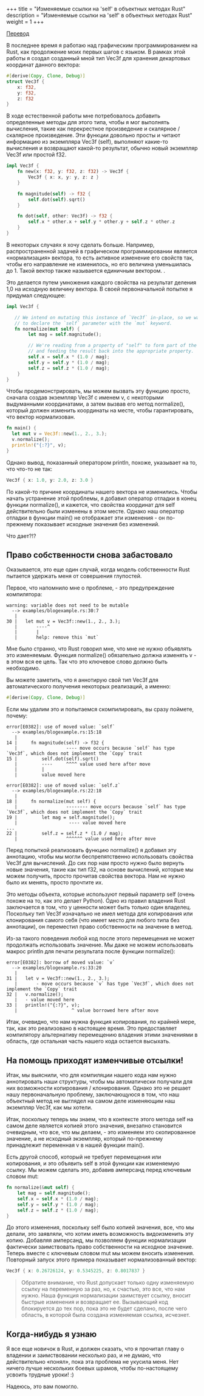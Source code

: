 +++
title = "Изменяемые ссылки на 'self' в объектных методах Rust"
description = "Изменяемые ссылки на 'self' в объектных методах Rust"
weight = 1
+++

[Перевод](https://oswalt.dev/2020/05/mutable-references-to-self-in-rusts-object-methods/)

В последнее время я работаю над графическим программированием на Rust, как продолжение моих первых шагов с языком. В рамках этой работы я создал созданный мной тип Vec3f для хранения декартовых координат данного вектора: 

```rust
#[derive(Copy, Clone, Debug)]
struct Vec3f {
    x: f32,
    y: f32,
    z: f32
}
```

В ходе естественной работы мне потребовалось добавить определенные методы для этого типа, чтобы я мог выполнять вычисления, такие как перекрестное произведение и скалярное / скалярное произведение. Эти функции довольно просты и читают информацию из экземпляра Vec3f (self), выполняют какие-то вычисления и возвращают какой-то результат, обычно новый экземпляр Vec3f или простой f32. 

```rust
impl Vec3f {
    fn new(x: f32, y: f32, z: f32) -> Vec3f {
        Vec3f { x: x, y: y, z: z }
    }

    fn magnitude(self) -> f32 {
        self.dot(self).sqrt()
    }

    fn dot(self, other: Vec3f) -> f32 {
        self.x * other.x + self.y * other.y + self.z * other.z
    }
}
```

В некоторых случаях я хочу сделать больше. Например, распространенной задачей в графическом программировании является «нормализация» вектора, то есть активное изменение его свойств так, чтобы его направление не изменилось, но его величина уменьшилась до 1. Такой вектор также называется единичным вектором. .

Это делается путем умножения каждого свойства на результат деления 1,0 на исходную величину вектора. В своей первоначальной попытке я придумал следующее: 

```rust
impl Vec3f {

   // We intend on mutating this instance of `Vec3f` in-place, so we want
   // to declare the `self` parameter with the `mut` keyword.
   fn normalize(mut self) {
        let mag = self.magnitude();

        // We're reading from a property of "self" to form part of the calculation,
        // and feeding the result back into the appropriate property.
        self.x = self.x * (1.0 / mag);
        self.y = self.y * (1.0 / mag);
        self.z = self.z * (1.0 / mag);
    }
}
```

Чтобы продемонстрировать, мы можем вызвать эту функцию просто, сначала создав экземпляр Vec3f с именем v, с некоторыми выдуманными координатами, а затем вызвав его метод normalize(), который должен изменить координаты на месте, чтобы гарантировать, что вектор нормализован.

```rust
fn main() {
  let mut v = Vec3f::new(1., 2., 3.);
  v.normalize();
  println!("{:?}", v);
}
```

Однако вывод, показанный оператором println, похоже, указывает на то, что что-то не так: 

```rust
Vec3f { x: 1.0, y: 2.0, z: 3.0 }
```

По какой-то причине координаты нашего вектора не изменились. Чтобы начать устранение этой проблемы, я добавил оператор отладки в конец функции normalize(), и кажется, что свойства координат для self действительно были изменены в этом месте. Однако наш оператор отладки в функции main() не отображает эти изменения - он по-прежнему показывает исходные значения без изменений.

Что дает?!?

## Право собственности снова забастовало

Оказывается, это еще один случай, когда модель собственности Rust пытается удержать меня от совершения глупостей.

Первое, что напомнило мне о проблеме, - это предупреждение компилятора: 

```
warning: variable does not need to be mutable
  --> examples/blogexample.rs:30:7
   |
30 |   let mut v = Vec3f::new(1., 2., 3.);
   |       ----^
   |       |
   |       help: remove this `mut`
```

Мне было странно, что Rust говорил мне, что мне не нужно объявлять это изменяемым. Функция normalize() обязательно должна изменять v - в этом вся ее цель. Так что это ключевое слово должно быть необходимо.

Вы можете заметить, что я аннотирую свой тип Vec3f для автоматического получения некоторых реализаций, а именно: 

```rust
#[derive(Copy, Clone, Debug)]
```

Если мы удалим это и попытаемся скомпилировать, вы сразу поймете, почему:

```
error[E0382]: use of moved value: `self`
  --> examples/blogexample.rs:15:18
   |
14 |     fn magnitude(self) -> f32 {
   |                  ---- move occurs because `self` has type `Vec3f`, which does not implement the `Copy` trait
15 |         self.dot(self).sqrt()
   |         ----     ^^^^ value used here after move
   |         |
   |         value moved here

error[E0382]: use of moved value: `self.z`
  --> examples/blogexample.rs:22:18
   |
18 |     fn normalize(mut self) {
   |                  -------- move occurs because `self` has type `Vec3f`, which does not implement the `Copy` trait
19 |         let mag = self.magnitude();
   |                   ---- value moved here
...
22 |         self.z = self.z * (1.0 / mag);
   |                  ^^^^^^ value used here after move
```

Перед попыткой реализовать функцию normalize() я добавил эту аннотацию, чтобы мы могли беспрепятственно использовать свойства Vec3f для вычислений. До сих пор нам просто нужно было вернуть новые значения, такие как тип f32, на основе вычислений, которые мы можем получить, просто прочитав свойства вектора. Нам не нужно было их менять, просто прочтите их.

Это методы объекта, которые используют первый параметр self (очень похоже на то, как это делает Python). Одно из правил владения Rust заключается в том, что у ценности может быть только один владелец. Поскольку тип Vec3f изначально не имел метода для копирования или клонирования самого себя (что имеет место для любого типа без аннотации), он переместил право собственности на значение в метод.

Из-за такого поведения любой код после этого перемещения не может продолжать использовать значение. Мы даже не можем использовать макрос println для печати результата после функции normalize(): 

```
error[E0382]: borrow of moved value: `v`
  --> examples/blogexample.rs:33:20
   |
31 |   let v = Vec3f::new(1., 2., 3.);
   |       - move occurs because `v` has type `Vec3f`, which does not implement the `Copy` trait
32 |   v.normalize();
   |   - value moved here
33 |   println!("{:?}", v);
   |                    ^ value borrowed here after move
```

Итак, очевидно, что нам нужна функция копирования, по крайней мере, так, как это реализовано в настоящее время. Это предоставляет компилятору альтернативу перемещению владения этими значениями в область, где остальная часть нашего кода остается высыхать.

## На помощь приходят изменчивые отсылки!

Итак, мы выяснили, что для компиляции нашего кода нам нужно аннотировать наши структуры, чтобы мы автоматически получали для них возможности копирования / клонирования. Однако это не решает нашу первоначальную проблему, заключающуюся в том, что наш объектный метод не выглядел на самом деле изменяющим наш экземпляр Vec3f, как мы хотели.

Итак, поскольку теперь мы знаем, что в контексте этого метода self на самом деле является копией этого значения, внезапно становится очевидным, что все, что мы делаем, - это изменяем это скопированное значение, а не исходный экземпляр, который по-прежнему принадлежит переменная v в нашей функции main().

Есть другой способ, который не требует перемещения или копирования, и это объявить self в этой функции как изменяемую ссылку. Мы можем сделать это, добавив амперсанд перед ключевым словом mut: 

```rust
fn normalize(&mut self) {
    let mag = self.magnitude();
    self.x = self.x * (1.0 / mag);
    self.y = self.y * (1.0 / mag);
    self.z = self.z * (1.0 / mag);
}
```

До этого изменения, поскольку self было копией значения, все, что мы делали, это заявляли, что хотим иметь возможность видоизменить эту копию. Добавляя амперсанд, мы позволяем функции нормализации фактически заимствовать право собственности на исходное значение. Теперь вместе с ключевым словом mut мы можем вносить изменения. Повторный запуск этого примера показывает нормализованный вектор: 

```rust
Vec3f { x: 0.26726124, y: 0.5345225, z: 0.8017837 }
```

> Обратите внимание, что Rust допускает только одну изменяемую ссылку на переменную за раз, но, к счастью, это все, что нам нужно. Наша функция нормализации заимствует ссылку, вносит быстрые изменения и возвращает ее. Вызывающий код блокируется до тех пор, пока это не будет сделано, после чего область, в которой была создана изменяемая ссылка, исчезнет.

## Когда-нибудь я узнаю

Я все еще новичок в Rust, и должен сказать, что я прочитал главу о владении и заимствовании несколько раз, и не думаю, что действительно «понял», пока эта проблема не укусила меня. Нет ничего лучше нескольких боевых шрамов, чтобы по-настоящему усвоить трудные уроки! :)

Надеюсь, это вам помогло. 